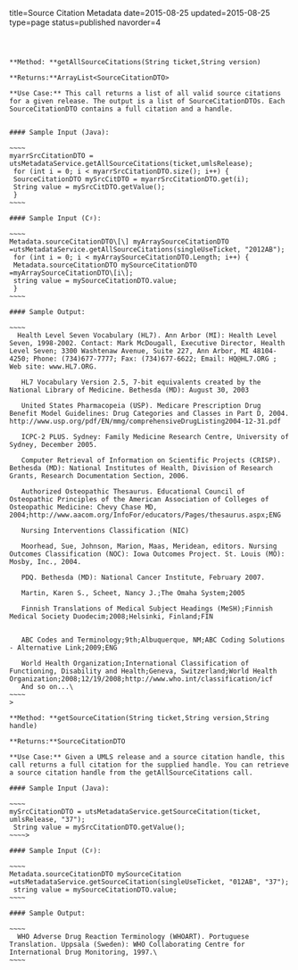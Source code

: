 title=Source Citation Metadata
date=2015-08-25
updated=2015-08-25
type=page
status=published
navorder=4
~~~~~~



**Method: **getAllSourceCitations(String ticket,String version)

**Returns:**ArrayList<SourceCitationDTO>

**Use Case:** This call returns a list of all valid source citations for a given release. The output is a list of SourceCitationDTOs. Each SourceCitationDTO contains a full citation and a handle.


#### Sample Input (Java):

~~~~
myarrSrcCitationDTO = utsMetadataService.getAllSourceCitations(ticket,umlsRelease);
 for (int i = 0; i < myarrSrcCitationDTO.size(); i++) {
 SourceCitationDTO mySrcCitDTO = myarrSrcCitationDTO.get(i);
 String value = mySrcCitDTO.getValue();
 }
~~~~

#### Sample Input (C♯):

~~~~
Metadata.sourceCitationDTO\[\] myArraySourceCitationDTO =utsMetadataService.getAllSourceCitations(singleUseTicket, "2012AB");
 for (int i = 0; i < myArraySourceCitationDTO.Length; i++) {
 Metadata.sourceCitationDTO mySourceCitationDTO =myArraySourceCitationDTO\[i\];
 string value = mySourceCitationDTO.value;
 }
~~~~

#### Sample Output:

~~~~
  Health Level Seven Vocabulary (HL7). Ann Arbor (MI): Health Level Seven, 1998-2002. Contact: Mark McDougall, Executive Director, Health Level Seven; 3300 Washtenaw Avenue, Suite 227, Ann Arbor, MI 48104-4250; Phone: (734)677-7777; Fax: (734)677-6622; Email: HQ@HL7.ORG ; Web site: www.HL7.ORG.
  
   HL7 Vocabulary Version 2.5, 7-bit equivalents created by the National Library of Medicine. Bethesda (MD): August 30, 2003
  
   United States Pharmacopeia (USP). Medicare Prescription Drug Benefit Model Guidelines: Drug Categories and Classes in Part D, 2004. http://www.usp.org/pdf/EN/mmg/comprehensiveDrugListing2004-12-31.pdf
  
   ICPC-2 PLUS. Sydney: Family Medicine Research Centre, University of Sydney, December 2005.
  
   Computer Retrieval of Information on Scientific Projects (CRISP). Bethesda (MD): National Institutes of Health, Division of Research Grants, Research Documentation Section, 2006.
  
   Authorized Osteopathic Thesaurus. Educational Council of Osteopathic Principles of the American Association of Colleges of Osteopathic Medicine: Chevy Chase MD, 2004;http://www.aacom.org/InfoFor/educators/Pages/thesaurus.aspx;ENG
  
   Nursing Interventions Classification (NIC)
  
   Moorhead, Sue, Johnson, Marion, Maas, Meridean, editors. Nursing Outcomes Classification (NOC): Iowa Outcomes Project. St. Louis (MO): Mosby, Inc., 2004.
  
   PDQ. Bethesda (MD): National Cancer Institute, February 2007.
  
   Martin, Karen S., Scheet, Nancy J.;The Omaha System;2005
  
   Finnish Translations of Medical Subject Headings (MeSH);Finnish Medical Society Duodecim;2008;Helsinki, Finland;FIN
  
  
   ABC Codes and Terminology;9th;Albuquerque, NM;ABC Coding Solutions - Alternative Link;2009;ENG
  
   World Health Organization;International Classification of Functioning, Disability and Health;Geneva, Switzerland;World Health Organization;2008;12/19/2008;http://www.who.int/classification/icf
   And so on...\
~~~~
>

**Method: **getSourceCitation(String ticket,String version,String handle)

**Returns:**SourceCitationDTO

**Use Case:** Given a UMLS release and a source citation handle, this call returns a full citation for the supplied handle. You can retrieve a source citation handle from the getAllSourceCitations call.

#### Sample Input (Java):

~~~~
mySrcCitationDTO = utsMetadataService.getSourceCitation(ticket, umlsRelease, "37");
 String value = mySrcCitationDTO.getValue();
~~~~>

#### Sample Input (C♯):

~~~~
Metadata.sourceCitationDTO mySourceCitation =utsMetadataService.getSourceCitation(singleUseTicket, "012AB", "37");
 string value = mySourceCitationDTO.value;
~~~~

#### Sample Output:

~~~~
  WHO Adverse Drug Reaction Terminology (WHOART). Portuguese Translation. Uppsala (Sweden): WHO Collaborating Centre for International Drug Monitoring, 1997.\
~~~~

